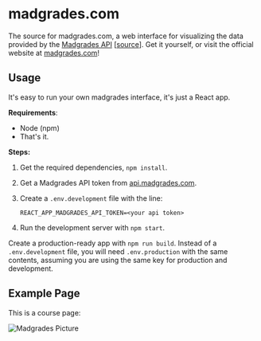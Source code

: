 # madgrades.com

The source for madgrades.com, a web interface for visualizing the data provided by the [Madgrades API](https://api.madgrades.com) \[[source](https://github.com/thekeenant/api.madgrades.com)\]. Get it yourself, or visit the official website at [madgrades.com](https://madgrades.com)!

## Usage

It's easy to run your own madgrades interface, it's just a React app.

**Requirements**:

* Node (npm)
* That's it.

**Steps:**

1. Get the required dependencies, `npm install`.
2. Get a Madgrades API token from [api.madgrades.com](https://api.madgrades.com).
3. Create a `.env.development` file with the line:

      ```
      REACT_APP_MADGRADES_API_TOKEN=<your api token>
      ```
      
4. Run the development server with `npm start`.

Create a production-ready app with `npm run build`. Instead of a `.env.development` file, you will need `.env.production` with the same contents, assuming you are using the same key for production and development.


## Example Page

This is a course page:

![Madgrades Picture](https://i.imgur.com/sastR8g.png)
